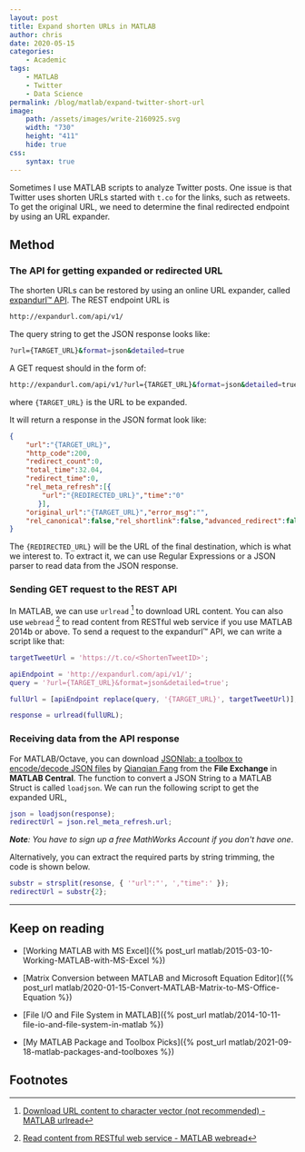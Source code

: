 ```yaml
---
layout: post
title: Expand shorten URLs in MATLAB
author: chris
date: 2020-05-15
categories:
    - Academic
tags:
    - MATLAB
    - Twitter
    - Data Science
permalink: /blog/matlab/expand-twitter-short-url
image:
    path: /assets/images/write-2160925.svg
    width: "730"
    height: "411"
    hide: true
css:
    syntax: true
---
```


Sometimes I use MATLAB scripts to analyze Twitter posts. One issue is that Twitter uses shorten URLs started with `t.co` for the links, such as retweets. To get the original URL, we need to determine the final redirected endpoint by using an URL expander.

<!--more-->

## Method

### The API for getting expanded or redirected URL

The shorten URLs can be restored by using an online URL expander, called [expandurl™ API](http://expandurl.com/api.php). The REST endpoint URL is

```bash
http://expandurl.com/api/v1/
```

The query string to get the JSON response looks like:

```bash
?url={TARGET_URL}&format=json&detailed=true
```

A GET request should in the form of:

```bash
http://expandurl.com/api/v1/?url={TARGET_URL}&format=json&detailed=true
```

where `{TARGET_URL}` is the URL to be expanded.

It will return a response in the JSON format look like:

```json
{
    "url":"{TARGET_URL}",
    "http_code":200,
    "redirect_count":0,
    "total_time":32.04,
    "redirect_time":0,
    "rel_meta_refresh":[{
        "url":"{REDIRECTED_URL}","time":"0"
       }],
    "original_url":"{TARGET_URL}","error_msg":"",
    "rel_canonical":false,"rel_shortlink":false,"advanced_redirect":false
}
```

The `{REDIRECTED_URL}` will be the URL of the final destination, which is what we interest to. To extract it, we can use Regular Expressions or a JSON parser to read data from the JSON response.

### Sending GET request to the REST API

In MATLAB, we can use `urlread` [^urlread] to download URL content. You can also use `webread` [^webread] to read content from RESTful web service if you use MATLAB 2014b or above. To send a request to the expandurl™ API, we can write a script like that:

```matlab
targetTweetUrl = 'https://t.co/<ShortenTweetID>';

apiEndpoint = 'http://expandurl.com/api/v1/';
query = '?url={TARGET_URL}&format=json&detailed=true';

fullUrl = [apiEndpoint replace(query, '{TARGET_URL}', targetTweetUrl)];

response = urlread(fullURL);
```

### Receiving data from the API response

For MATLAB/Octave, you can download [JSONlab: a toolbox to encode/decode JSON files](https://www.mathworks.com/matlabcentral/fileexchange/33381-jsonlab-a-toolbox-to-encode-decode-json-files) by [Qianqian Fang](https://www.mathworks.com/matlabcentral/profile/authors/1583198) from the **File Exchange** in **MATLAB Central**. The function to convert a JSON String to a MATLAB Struct is called `loadjson`. We can run the following script to get the expanded URL,

```matlab
json = loadjson(response);
redirectUrl = json.rel_meta_refresh.url;
```

_**Note**: You have to sign up a free MathWorks Account if you don't have one_.

Alternatively, you can extract the required parts by string trimming, the code is shown below.

```matlab
substr = strsplit(resonse, { '"url":"', ',"time":' });
redirectUrl = substr{2};
```

* * *

## Keep on reading

- [Working MATLAB with MS Excel]({% post_url matlab/2015-03-10-Working-MATLAB-with-MS-Excel %})

- [Matrix Conversion between MATLAB and Microsoft Equation Editor]({% post_url matlab/2020-01-15-Convert-MATLAB-Matrix-to-MS-Office-Equation %})

- [File I/O and File System in MATLAB]({% post_url matlab/2014-10-11-file-io-and-file-system-in-matlab %})

- [My MATLAB Package and Toolbox Picks]({% post_url matlab/2021-09-18-matlab-packages-and-toolboxes %})

## Footnotes

[^urlread]: [Download URL content to character vector (not recommended) - MATLAB urlread](https://www.mathworks.com/help/matlab/ref/urlread.html)
[^webread]: [Read content from RESTful web service - MATLAB webread](https://www.mathworks.com/help/matlab/ref/webread.html)
